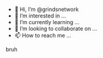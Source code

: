 - 👋 Hi, I’m @grindsnetwork
- 👀 I’m interested in ...
- 🌱 I’m currently learning ...
- 💞️ I’m looking to collaborate on ...
- 📫 How to reach me ...

<!---
grindsnetwork/grindsnetwork is a ✨ special ✨ repository because its `README.md` (this file) appears on your GitHub profile.
You can click the Preview link to take a look at your changes.
---> bruh
